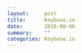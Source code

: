 ```yaml
---
layout:     post
title:      Keybase.io
date:       2016-08-06
summary:    ""
categories: Keybase.io
---
```

